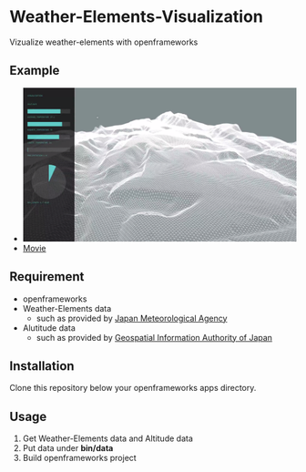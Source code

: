 # Weather-Elements-Visualization
Vizualize weather-elements with openframeworks

## Example
- ![capure](img/capure.png)
- [Movie](https://youtu.be/XEgv4ZmSOA4)
## Requirement
- openframeworks
- Weather-Elements data
  - such as provided by [Japan Meteorological Agency](http://www.jma.go.jp/jma/index.html)
- Alutitude data
  - such as provided by [Geospatial Information Authority of Japan](http://www.gsi.go.jp/)

## Installation
Clone this repository below your openframeworks apps directory.

## Usage
1. Get Weather-Elements data and Altitude data
2. Put data under **bin/data**
3.  Build openframeworks project
